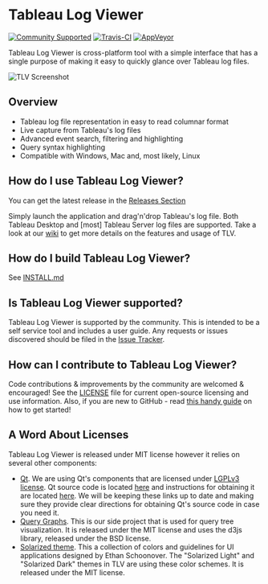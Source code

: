 # Tableau Log Viewer
[![Community Supported](https://img.shields.io/badge/Support%20Level-Community%20Supported-457387.svg)](https://www.tableau.com/support-levels-it-and-developer-tools)
[![Travis-CI](https://img.shields.io/travis/tableau/tableau-log-viewer/master.svg?label=Linux%20build)](https://travis-ci.org/tableau/tableau-log-viewer)
[![AppVeyor](https://img.shields.io/appveyor/ci/tableau/tableau-log-viewer/master.svg?label=Windows%20build)](https://ci.appveyor.com/project/tableau/tableau-log-viewer/branch/master)

Tableau Log Viewer is cross-platform tool with a simple interface that has a single purpose of making it easy to quickly glance over Tableau log files.

![TLV Screenshot](https://user-images.githubusercontent.com/1087437/45051694-a6a11880-b039-11e8-8028-969eb68e7c2b.png "TLV running on Windows 10")

Overview
---------------
* Tableau log file representation in easy to read columnar format
* Live capture from Tableau's log files
* Advanced event search, filtering and highlighting
* Query syntax highlighting
* Compatible with Windows, Mac and, most likely, Linux

How do I use Tableau Log Viewer?
---------------
You can get the latest release in the [Releases Section](https://github.com/tableau/tableau-log-viewer/releases)

Simply launch the application and drag'n'drop Tableau's log file. Both Tableau Desktop and [most] Tableau Server log files are supported.
Take a look at our [wiki](https://github.com/tableau/tableau-log-viewer/wiki) to get more details on the features and usage of TLV.

How do I build Tableau Log Viewer?
---------------
See [INSTALL.md](INSTALL.md)

Is Tableau Log Viewer supported?
---------------
Tableau Log Viewer is supported by the community. This is intended to be a self service tool and includes a user guide. Any requests or issues discovered should be filed in the [Issue Tracker](https://github.com/tableau/tableau-log-viewer/issues).

How can I contribute to Tableau Log Viewer?
---------------
Code contributions & improvements by the community are welcomed & encouraged! See the [LICENSE](LICENSE) file for current open-source licensing and use information. Also, if you are new to GitHub - read [this handy guide](https://guides.github.com/activities/contributing-to-open-source/) on how to get started!

A Word About Licenses
---------------
Tableau Log Viewer is released under MIT license however it relies on several other components:
* [Qt](https://www.qt.io/). We are using Qt's components that are licensed under [LGPLv3 license](https://www.qt.io/licensing-comparison/). Qt source code is located [here](http://code.qt.io/cgit/qt/qtbase.git/tree/) and instructions for obtaining it are located [here](https://wiki.qt.io/Building_Qt_5_from_Git#Getting_the_source_code). We will be keeping these links up to date and making sure they provide clear directions for obtaining Qt's source code in case you need it.
* [Query Graphs](https://github.com/tableau/query-graphs). This is our side project that is used for query tree visualization. It is released under the MIT license and uses the d3js library, released under the BSD license.
* [Solarized theme](https://github.com/altercation/solarized). This a collection of colors and guidelines for UI applications designed by Ethan Schoonover. The "Solarized Light" and "Solarized Dark" themes in TLV are using these color schemes. It is released under the MIT license.
